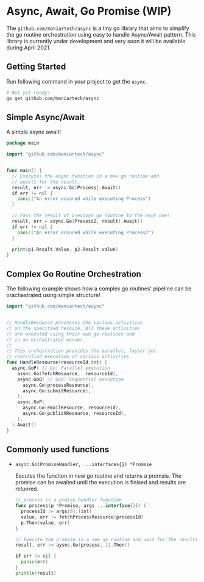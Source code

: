 # Async, Await, Go Promise (WIP)

The `github.com/maniartech/async` is a tiny go library that aims to simplify the go routine orchestration using easy to handle Async/Await pattern. This library is currently under development and very soon it will be available during April 2021.

## Getting Started

Run following command in your project to get the `async`.
```sh
# Not yet ready!
go get github.com/maniartech/async
```


## Simple Async/Await
A simple async await!
```go
package main

import "github.com/maniartech/async"


func main() {
  // Executes the async function in a new go routine and
  // awaits for the result.
  result, err := async.Go(Process).Await()
  if err != nil {
    panic("An error occured while executing Process")
  }

  // Pass the result of previous go routine to the next one!
  result, err = async.Go(Process2, result).Await()
  if err != nil {
    panic("An error occured while executing Process2")
  }

  print(p1.Result.Value, p2.Result.value)
}
```

## Complex Go Routine Orchestration

The following example shows how a complex go routines' pipeline can be orachastrated using simple structure!

```go
import "github.com/maniartech/async"


// HandleResource processes the various activities
// on the specified resouce. All these activities
// are executed using their own go routines and
// in an orchastrated manner.
//
// This orchestration provides the parallel, faster yet
// controlled execution of various activities.
func HandleResource(resourceId int) {
  async.GoP( // Go: Parallel execution
    async.Go(fetchResource,  resourceId),
    async.GoQ( // GoQ: Sequential execution
      async.Go(processResource),
      async.Go(submitResource),
    ),
    async.GoP(
      async.Go(emailResource, resourceId),
      async.Go(publishResource, resourceId),
    ),
  ).Await()
}
```

## Commonly used functions



* `async.Go(PromiseHandler, ...interfaces{}) *Promsie`

  Eecutes the funciton in new go routine and returns a promsie. The promise can be awaited until the execution is finised and results are retunred.

  ```go
  // process is a prmise handler function
  func process(p *Promise, args ...interface{}}) {
    processId := args[0].(int)
    value, err := fetchProcessResource(processId)
    p.Then(value, err)
  }

  // Execute the promise in a new go routine and wait for the results.
  result, err := aysnc.Go(prosess, 1).Then()

  if err != nil {
    panic(err)
  }
  println(result)
  ```
